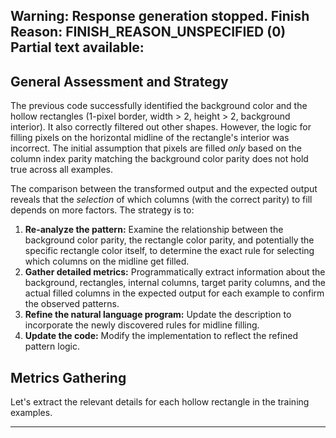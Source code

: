 Warning: Response generation stopped. Finish Reason: FINISH_REASON_UNSPECIFIED (0)
Partial text available:
---
## General Assessment and Strategy

The previous code successfully identified the background color and the hollow rectangles (1-pixel border, width > 2, height > 2, background interior). It also correctly filtered out other shapes. However, the logic for filling pixels on the horizontal midline of the rectangle's interior was incorrect. The initial assumption that pixels are filled *only* based on the column index parity matching the background color parity does not hold true across all examples.

The comparison between the transformed output and the expected output reveals that the *selection* of which columns (with the correct parity) to fill depends on more factors. The strategy is to:

1.  **Re-analyze the pattern:** Examine the relationship between the background color parity, the rectangle color parity, and potentially the specific rectangle color itself, to determine the exact rule for selecting which columns on the midline get filled.
2.  **Gather detailed metrics:** Programmatically extract information about the background, rectangles, internal columns, target parity columns, and the actual filled columns in the expected output for each example to confirm the observed patterns.
3.  **Refine the natural language program:** Update the description to incorporate the newly discovered rules for midline filling.
4.  **Update the code:** Modify the implementation to reflect the refined pattern logic.

## Metrics Gathering

Let's extract the relevant details for each hollow rectangle in the training examples.


---
